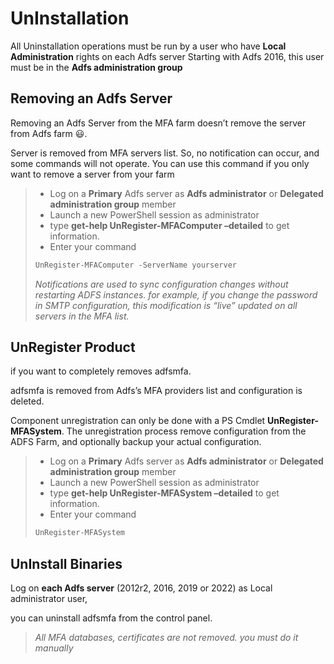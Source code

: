 # UnInstallation
All Uninstallation operations must be run by a user who have **Local Administration** rights on each Adfs server
Starting with Adfs 2016, this user must be in the **Adfs administration group**



## Removing an Adfs Server

Removing an Adfs Server from the MFA farm doesn’t remove the server from Adfs farm :smiley:. 

Server is removed from MFA servers list. So, no notification can occur, and some commands will not operate.
You can use this command if you only want to remove a server from your farm

>+ Log on a **Primary** Adfs server as **Adfs administrator** or **Delegated administration group** member
>+ Launch a new PowerShell session as administrator
>+ type **get-help UnRegister-MFAComputer –detailed** to get information.
>+ Enter your command
>```powershell
>UnRegister-MFAComputer -ServerName yourserver
>```
>*Notifications are used to sync configuration changes without restarting ADFS instances. for example, if you change the password in SMTP configuration, this modification is “live” updated on all servers in the MFA list.*



## UnRegister Product

if you want to completely removes adfsmfa. 

adfsmfa is removed from Adfs’s MFA providers list and configuration is deleted.

Component unregistration can only be done with a PS Cmdlet **UnRegister-MFASystem**.
The unregistration process remove configuration from the ADFS Farm, and optionally backup your actual configuration.

> + Log on a **Primary** Adfs server as **Adfs administrator** or **Delegated administration group** member
> + Launch a new PowerShell session as administrator
> + type **get-help UnRegister-MFASystem –detailed** to get information.
> + Enter your command
> ```powershell
> UnRegister-MFASystem
> ```



## UnInstall Binaries

Log on **each Adfs server** (2012r2, 2016, 2019 or 2022) as Local administrator user, 

you can uninstall adfsmfa from the control panel.

> *All MFA databases, certificates are not removed. you must do it manually*
